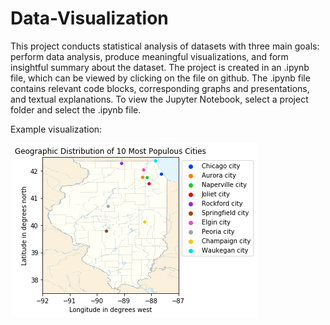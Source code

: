 # Data-Visualization
This project conducts statistical analysis of datasets with three main goals: perform data analysis, produce meaningful visualizations, and form insightful summary about the dataset. The project is created in an .ipynb file, which can be viewed by clicking on the file on github. The .ipynb file contains relevant code blocks, corresponding graphs and presentations, and textual explanations. To view the Jupyter Notebook, select a project folder and select the .ipynb file.

Example visualization:

![alt text](https://github.com/tcyang01/Data-Visualization/blob/main/censusIL/ILcities.png)
